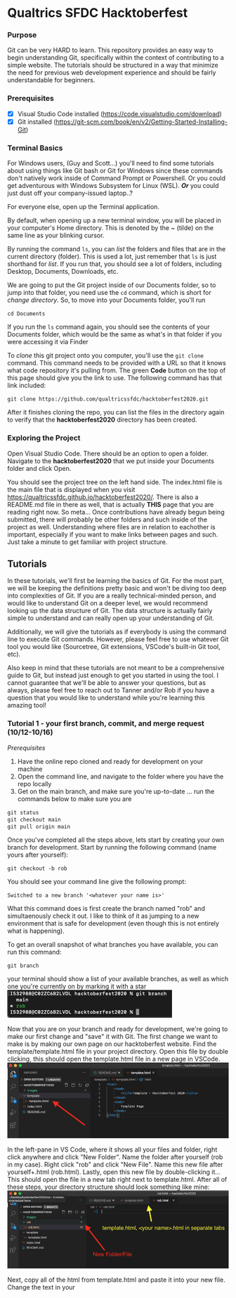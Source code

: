 # Qualtrics SFDC Hacktoberfest

### Purpose
Git can be very HARD to learn. This repository provides an easy way to begin understanding Git, specifically within the context of contributing to a simple website. The tutorials should be structured in a way that minimize the need for previous web development experience and should be fairly understandable for beginners.

### Prerequisites
- [x] Visual Studio Code installed (https://code.visualstudio.com/download)
- [x] Git installed (https://git-scm.com/book/en/v2/Getting-Started-Installing-Git)

### Terminal Basics
For Windows users, (Guy and Scott...) you'll need to find some tutorials about using things like Git bash or Git for Windows since these commands don't natively work inside of Command Prompt or Powershell. Or you could get adventurous with Windows Subsystem for Linux (WSL). ***Or*** you could just dust off your company-issued laptop..?

For everyone else, open up the Terminal application.

By default, when opening up a new terminal window, you will be placed in your computer's Home directory. This is denoted by the ~ (tilde) on the same line as your blinking cursor.

By running the  command ```ls```, you can *list* the folders and files that are in the current directory (folder). This is used a lot, just remember that ```ls``` is just shorthand for *list*. If you run that, you should see a lot of folders, including Desktop, Documents, Downloads, etc.

We are going to put the Git project inside of our Documents folder, so to jump into that folder, you need use the ```cd``` command, which is short for *change directory*. So, to move into your Documents folder, you'll run

```
cd Documents
```

If you run the ```ls``` command again, you should see the contents of your Documents folder, which would be the same as what's in that folder if you were accessing it via Finder

To *clone* this git project onto you computer, you'll use the ```git clone``` command. This command needs to be provided with a URL so that it knows what code repository it's pulling from. The green **Code** button on the top of this page should give you the link to use. The following command has that link included:

```
git clone https://github.com/qualtricssfdc/hacktoberfest2020.git
```

After it finishes cloning the repo, you can list the files in the directory again to verify that the **hacktoberfest2020** directory has been created.

### Exploring the Project
Open Visual Studio Code. There should be an option to open a folder. Navigate to the **hacktoberfest2020** that we put inside your Documents folder and click Open.

You should see the project tree on the left hand side. The index.html file is the main file that is displayed when you visit https://qualtricssfdc.github.io/hacktoberfest2020/. There is also a README.md file in there as well, that is actually **THIS** page that you are reading right now. So meta... Once contributions have already begun being submitted, there will probably be other folders and such inside of the project as well. Understanding where files are in relation to eachother is important, especially if you want to make links between pages and such. Just take a minute to get familiar with project structure.

## Tutorials
In these tutorials, we'll first be learning the basics of Git. For the most part, we will be keeping the definitions pretty basic and won't be diving too deep into complexities of Git. If you are a really technical-minded person, and would like to understand Git on a deeper level, we would recommend looking up the data structure of Git. The data structure is actually fairly simple to understand and can really open up your understanding of Git.

Additionally, we will give the tutorials as if everybody is using the command line to execute Git commands. However, please feel free to use whatever Git tool you would like (Sourcetree, Git extensions, VSCode's built-in Git tool, etc).

Also keep in mind that these tutorials are not meant to be a comprehensive guide to Git, but instead just enough to get you started in using the tool. I cannot guarantee that we'll be able to answer your questions, but as always, please feel free to reach out to Tanner and/or Rob if you have a question that you would like to understand while you're learning this amazing tool!

### Tutorial 1 - your first branch, commit, and merge request (10/12-10/16)
*Prerequisites*
1. Have the online repo cloned and ready for development on your machine
2. Open the command line, and navigate to the folder where you have the repo locally
3. Get on the main branch, and make sure you're up-to-date ... run the commands below to make sure you are
```
git status
git checkout main
git pull origin main
```

Once you've completed all the steps above, lets start by creating your own branch for development. Start by running the following command (name yours after yourself):
```
git checkout -b rob
```
You should see your command line give the following prompt:
```
Switched to a new branch '<whatever your name is>'
```
What this command does is first create the branch named "rob" and simultaenously check it out. I like to think of it as jumping to a new environment that is safe for development (even though this is not entirely what is happening).

To get an overall snapshot of what branches you have available, you can run this command:
```
git branch
```
your terminal should show a list of your available branches, as well as which one you're currently on by marking it with a star
![git branch](images/git-branch.png)

Now that you are on your branch and ready for development, we're going to make our first change and "save" it with Git. The first change we want to make is by making our own page on our hacktoberfest website. Find the template/template.html file in your project directory. Open this file by double clicking, this should open the template.html file in a new page in VSCode.
![template.html file](images/template-html.png) 

In the left-pane in VS Code, where it shows all your files and folder, right click anywhere and click "New Folder". Name the folder after yourself (rob in my case). Right click "rob" and click "New File". Name this new file after yourself+.html (rob.html). Lastly, open this new file by double-clicking it... This should open the file in a new tab right next to template.html. After all of these steps, your directory structure should look something like mine:
![directory structure](images/setup.png)

Next, copy all of the html from template.html and paste it into your new file. Change the text in your <title> and <body> tags to whatever you would like, feel free to flex on the rest of us if you want to make something really detailed and/or pretty! Make sure to save the change in VS Code with Command+S (control+S if Windows) I'll keep mine simple:
![directory structure](images/rob-html.png)

We're now ready to make our first commit. Before we do that, lets see where we're at with Git by running the following command:
```
git status
```
You should see something similar to the following:
![modified file](images/modified-file.png)
Notice you are on your branch, and we have changes not staged for commit in the rob/rob.html file

Lets stage ALL changes by running this command:
```
git add .
git status
```
You should now see your folder/file staged and ready to be committed. Commit this change and a message with this command:
```
git commit -m "committing my first change!"
```
*everything in the quotation marks is a message that is attached to the commit for documentation purposes*

Lets do a quick recap of everything we just did:
1. We got the project ready for setup, cloned repo, downloaded VSCode, etc
2. We created our first branch for development (branching off of main branch)
3. We added a folder/file and wrote some html code in the file and saved it
4. We staged this change and committed it to Git

Now, everything we have coded is saved locally on our machine, and Git has a snapshop of where the project is up to this point, but if I attempted to go to the website online and see my page, all I would get is a 404 (page not found). This is because even though our page is saved on our machine, it is not yet in Production. We are going to get this new page we've made into Production by doing what is called a Merge Request. (GitHub calls it a Pull Request, GitLab calls it a Merge Request. Since we use GitLab in our SFDC org, we will start using the term Merge Request, but keep in mind that people have different terminology for this same command).

Run this command to get the code from our machine into GitHub online, please don't push to Rob's branch on GitHub:
```
git push origin rob (change "rob" to your branch name)
```
This command is actually copying your branch and code that is stored on this branch to GitHub, and in GitHub we will make a request to merge those changes into the main branch (think of main like Production in SFDC).
*This is where things tend to go wrong, please if you get stuck, reach out to Tanner or Rob and we will help you troubleshoot it*

Now navigate to the following URL:
https://github.com/qualtricssfdc/hacktoberfest2020

You should see a message at the top that says something similar to this:
![pushed change](images/pushed-change.png)
Click the "Compare and Pull Request" button.

You should see a new page open that looks like this:
![first merge request](images/merge-request-1.png)
Do the following:
1. Make sure there is the "Able to merge" message at the top, stop and ask Tanner or Rob if you see something else
2. Fill out a title for the merge request, and write a message for the person reviewing your changes
3. fill out the "Reviewers" and "Assignees" portion on the right-hand side of the page
4. click the "Create pull request" button
5. Post in the #sfdc-hacktoberfest channel tagging Tanner and asking him to review your merge request!

Lastly -
Once Tanner has approved your merge request, you will actually need to merge it by clicking the "Pull Requests" tab at the top of GitHub. Find your Pull Request, and click the big, green, "Merge Pull Request" button... it is about halfway down the page.

As soon as your changes have been merged into main, you should be able to navigate to your page on the online site and see your changes. Keep in mind that this takes about 15-20 minutes to update the "Main" branch after merging your changes.

Your page on the site - don't forget to change the /rob/rob.html -> /your-name/your-name.html
https://qualtricssfdc.github.io/hacktoberfest2020/rob/rob.html

*This concludes tutorial #1*

### Tutorial 2 - first merge conflict (10/19-10/23)

To start off, we are going to make two branches off of the branch we made in tutorial 1. If you followed along, the branch in question should be the same as your name. Using either commands or the VSCode git tools, switch to that branch.
```
git checkout *<name of your branch>*
```
Using the commands learned in tutorial 1, make two branches off of the personal branch you made, one following the naming convention ```tutorial2-YOURNAME``` and another one folling the naming convention ```tutorial2-YOURNAME-AdditionalChanges```. Checkout that first new branch so that we can start making some changes!

Let's spruce up that personal page that we made in the first tutorial. If you didn't decide to flex hard on all of us by getting fancy with that page in the first tutorial, your page should be something similar to this:
![file before changes](images/tutorial2/tutorial2-before-changes.png)

To make things easier, we are just going to include the same styling system that was used to make the main page (index.html). Locate the index.html file in the root of the git project and steal this line from between the ```<head>``` tags:
![borrow from index](images/tutorial2/tutorial2-borrow-from-index.png)

Paste it into the personal page that you made, right after the ```<title>``` tags, like such:
![add css styles](images/tutorial2/tutorial2-add-css-styles.png)

To make the page look a bit nicer, we could add a background color and maybe center the text in the middle of the screen and make it bigger and more noticeable. This code should do just that if we get rid of the old text and drop in this new code, in between the ```<body>``` tags:
```
<!-- Page Content -->
<div class="flex content-center justify-center h-screen" style="background-color: #143756;">
    <div class="flex flex-col justify-center content-center">
        <span class="text-4xl text-gray-300">
            So excited to add a bunch of cool things to my page!
        </span>                
    </div>
</div>
```
The resulting file should look something like this. Feel free to change the actual message text to anything you'd like!
![finished file](images/tutorial2/tutorial2-finished-file-with-message.png)

Go ahead and commit those changes so that we can get to merging them in with your personal branch

Switch back to your personal branch (should just be called your name) so that we can practice merging. Just for some context, when we made the merge request last time in GitHub, that actually was just a formalized process for merging branches together. When there aren't specific access restrictions placed on a branch, you can actually just merge any branches you want and the just push those changes straight to the remote server without needing to go through the merge request process. That's kind of a no-no, though, when working with a team, since you may just end up destroying someone else's work. However, even if you are working on a shared git repository, if you are the *only* one working on a branch, there really isn't much concern over what you do and do not merge; you can only hurt yourself, not anyone else! So, to practice handling merge conflicts, we will force the conflict manually so that we can easily (and safely) see the process.

Let's merge this ```tutorial2-YOURNAME``` branch into the personal branch we made in the last tutorial. Switch to that personal branch, either via VSCode or the command line. Once there, we can do the merge in a couple of ways. VSCode does offer a way to do merging via the Git Changes tab on the left hand side of VSCode, third icon down. you should be able to click the ellipsis (three dots) icon in the top right of that pane and click the ```Branch -> Merge Branch...``` option: 
![merge branch in VSCode](images/tutorial2/tutorial2-merge-branch-vscode.png)
Alternatively, you could run the following command, substituting in your actual name:
```
git merge tutorial2-YOURNAME
```

This should merge that branch we just made style changes to in with our personal branch. If you did everything right, it should just auto-merge. Awesome!

Switch back into that *second* branch we made earlier called ```tutorial2-YOURNAME-AdditionalChanges```.

Because this branch was created *before* we made those style changes and committed them to your personal branch, you should be seeing the old version of the file without any fancy styling or anything. In this hypothetical example, let's imagine that you were working on this project with someone else and you both were assigned to make changes to this same page for different reasons. While your changes may be completely unrelated, they could still be modifying the same file in different ways. To test what it looks like when two people branch off from the same branch and then merge back into it, we are going to make a simple edit to this file. Let's just change the text that we previously had written in there to a different message. Here's what I ended up doing:
![additional changes](images/tutorial2/tutorial2-additional-changes-branch.png)

Save that file, commit it, and then switch back to the personal branch.

Now, repeat the process that you went through to merge that ```tutorial2-YOURNAME``` branch in with your personal branch, but this time, make sure to merge the ```tutorial2-YOURNAME-AdditionalChanges``` instead.

Once you've ran the command or hit the button in VSCode, you should be confronted with a ..... **MERGE CONFLICT**. Oh no!

If you're still sitting in the ```YOURNAME.html``` file, you should see some cool highlighting being done by VSCode. Where ever your code changes overlapped, you'll have the option to either accept the current changes, accept the incoming changes, accept both, or compare them. 
![merge conflicts](images/tutorial2/tutorial2-merge-conflicts.png)

In this instance, let's combine the new message that we just made with the cool style changes we made previously. Hit the Accept Both Changes button and then manually replace the text from our style changes with the new text we add in our really basic changes just barely. The before and after of this file should result in something that went from the version on the left to the merged version on the right:
![accepted both changes](images/tutorial2/tutorial2-accept-both.png)

After making sure you've saved that merged file, we now need to *stage* the changes we just made. This is basically saying that we feel the merge conflicts for that particular file are resolved and ready to commit. To stage those changes, use the VSCode Git panel to navigate to the changed file and then right click on it and navigate to ```Stage Changes```
![stage changes](images/tutorial2/tutorial2-stage-merge-changes.png)

After that is done, go ahead and commit the changes and push it to the remote server!

To wrap up this tutorial, submit another merge request in GitHub to have these new style changes deployed to production.
